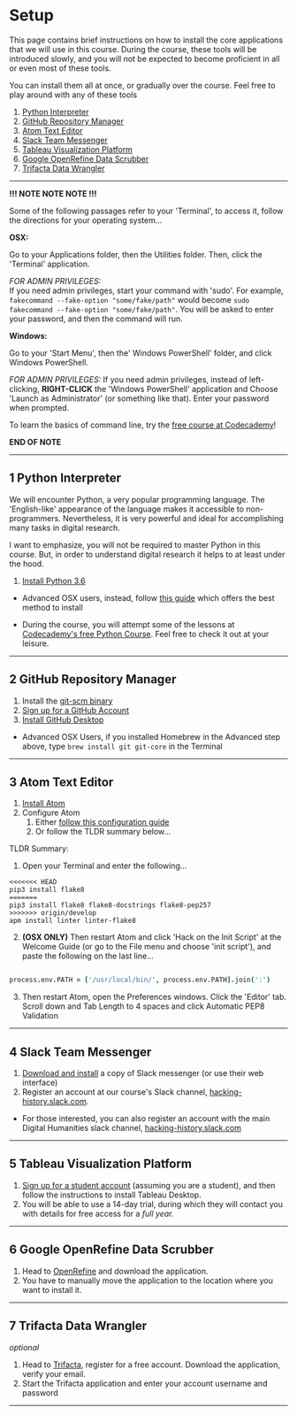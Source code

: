 # Setup

This page contains brief instructions on how to install the core applications that we will use in this course. During the course, these tools will be introduced slowly, and you will not be expected to become proficient in all or even most of these tools.

You can install them all at once, or gradually over the course. Feel free to play around with any of these tools

1. [Python Interpreter](#1-python-interpreter)
2. [GitHub Repository Manager](2-github-repository-manager)
3. [Atom Text Editor](#3-atom-text-editor)
4. [Slack Team Messenger](#4-slack-team-messenger)
5. [Tableau Visualization Platform](#5-tableau-visualization-platform)
6. [Google OpenRefine Data Scrubber](#6-google-openrefine-data-scrubber)
7. [Trifacta Data Wrangler](#7-trifacta-data-wrangler)

---

**!!! NOTE NOTE NOTE !!!**

Some of the following passages refer to your 'Terminal', to access it, follow the directions for your operating system...

**OSX:**

Go to your Applications folder, then the Utilities folder. Then, click the 'Terminal' application.

*FOR ADMIN PRIVILEGES:* <br> If you need admin privileges, start your command with 'sudo'. For example, `fakecommand --fake-option "some/fake/path"` would become `sudo fakecommand --fake-option "some/fake/path"`. You will be asked to enter your password, and then the command will run.

**Windows:**

Go to your 'Start Menu', then the' Windows PowerShell' folder, and click Windows PowerShell.

*FOR ADMIN PRIVILEGES:* If you need admin privileges, instead of left-clicking, **RIGHT-CLICK** the 'Windows PowerShell' application and Choose 'Launch as Administrator' (or something like that). Enter your password when prompted.

To learn the basics of command line, try the [free course at Codecademy](https://www.codecademy.com/)!

**END OF NOTE**

---

## 1 Python Interpreter

We will encounter Python, a very popular programming language. The 'English-like' appearance of the language makes it accessible to non-programmers. Nevertheless, it is very powerful and ideal for accomplishing many tasks in digital research.

I want to emphasize, you will not be required to master Python in this course. But, in order to understand digital research it helps to at least under the hood.

1. [Install Python 3.6](https://www.python.org/downloads/)

* Advanced OSX users, instead, follow [this guide](http://docs.python-guide.org/en/latest/starting/install3/osx/#install3-osx) which offers the best method to install

* During the course, you will attempt some of the lessons at [Codecademy's free Python Course](https://www.codecademy.com/learn/python). Feel free to check it out at your leisure.

---

## 2 GitHub Repository Manager

1. Install the [git-scm binary](https://git-scm.com/)
1. [Sign up for a GitHub Account](https://github.com)
2. [Install GitHub Desktop](https://desktop.github.com/)

* Advanced OSX Users, if you installed Homebrew in the Advanced step above, type `brew install git git-core` in the Terminal

---

## 3 Atom Text Editor

1. [Install Atom](https://atom.io/)
2. Configure Atom
    1. Either [follow this configuration guide](http://www.marinamele.com/install-and-configure-atom-editor-for-python)
    2. Or follow the TLDR summary below...

TLDR Summary:

1. Open your Terminal and enter the following...
``` shell
<<<<<<< HEAD
pip3 install flake8
=======
pip3 install flake8 flake8-docstrings flake8-pep257
>>>>>>> origin/develop
apm install linter linter-flake8
```

2. **(OSX ONLY)** Then restart Atom and click 'Hack on the Init Script' at the Welcome Guide (or go to the File menu and choose 'init script'), and paste the following on the last line...
``` coffee

process.env.PATH = ['/usr/local/bin/', process.env.PATH].join(':')
```

3. Then restart Atom, open the Preferences windows. Click the 'Editor' tab. Scroll down and Tab Length to 4 spaces and click Automatic PEP8 Validation

---

## 4 Slack Team Messenger

1. [Download and install](https://slack.com/downloads/) a copy of Slack messenger (or use their web interface)
2. Register an account at our course's Slack channel, [hacking-history.slack.com](https://hacking-history.slack.com/).

* For those interested, you can also register an account with the main Digital Humanities slack channel, [hacking-history.slack.com](https://digitalhumanities.slack.com/)

---

## 5 Tableau Visualization Platform

1. [Sign up for a student account](https://www.tableau.com/academic) (assuming you are a student), and then follow the instructions to install Tableau Desktop.
2. You will be able to use a 14-day trial, during which they will contact you with details for free access for a *full year.*

---

## 6 Google OpenRefine Data Scrubber

1. Head to [OpenRefine](http://openrefine.org/) and download the application.
2. You have to manually move the application to the location where you want to install it.

---

## 7 Trifacta Data Wrangler

*optional*

1. Head to [Trifacta](https://www.trifacta.com/start-wrangling/), register for a free account. Download the application, verify your email.
2. Start the Trifacta application and enter your account username and password

---
